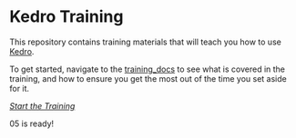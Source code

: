 # Kedro Training

This repository contains training materials that will teach you how to use [Kedro](https://github.com/kedro-org/kedro). 

To get started, navigate to the [training_docs](./training_docs/00_preface.md) to see what is covered in the training, and how to ensure you get the most out of the time you set aside for it.

_[Start the Training](./00_preface.md)_



05 is ready!